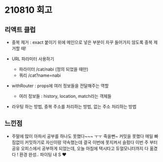 # 210810 회고

## 리액트 클럽

- 중복 제거 : exact 붙이기
위에 메인으로 넣은 부분이 자꾸 들어가지 않도록 중복 제거할 때!

- URL 파라미터 사용하기
    - 파라미터 /cat/nabi (정의 되었을 때만)
    - 쿼리 /cat?name=nabi

- withRouter : props에 여러 정보들을 전달해주는 역할
    - 여러 정보들 : history, location, match라는 객체들

- 라우팅 하는 방법, 중복 주소를 처리하는 방법, 없는 주소 처리하는 방법

## 느낀점

- 주말에 많이 아파서 공부를 하나도 못했다~~~ ㅜㅜ 죽을뻔~ 커밋을 못했다 매일 빠짐없이 커밋하기로 자신이랑 약속했는데 결국 이번에 못지켜서 슬펐다 이번 주 부터 공유 오피스에서 공부하게 되었는데, 오늘 아침에 택시타고 듀얼모니터까지 다 옮겼다 ! 환경 완성.. 파이팅 내 S ❤